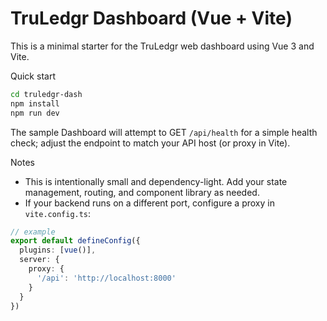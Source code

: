 # TruLedgr Dashboard (Vue + Vite)

This is a minimal starter for the TruLedgr web dashboard using Vue 3 and Vite.

Quick start

```bash
cd truledgr-dash
npm install
npm run dev
```

The sample Dashboard will attempt to GET `/api/health` for a simple health check; adjust the endpoint to match your API host (or proxy in Vite).

Notes

- This is intentionally small and dependency-light. Add your state management, routing, and component library as needed.
- If your backend runs on a different port, configure a proxy in `vite.config.ts`:

```ts
// example
export default defineConfig({
  plugins: [vue()],
  server: {
    proxy: {
      '/api': 'http://localhost:8000'
    }
  }
})
```
